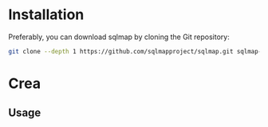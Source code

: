 # Installation

Preferably, you can download sqlmap by cloning the Git repository:

```zsh
git clone --depth 1 https://github.com/sqlmapproject/sqlmap.git sqlmap-dev
```

# Crea
## Usage
